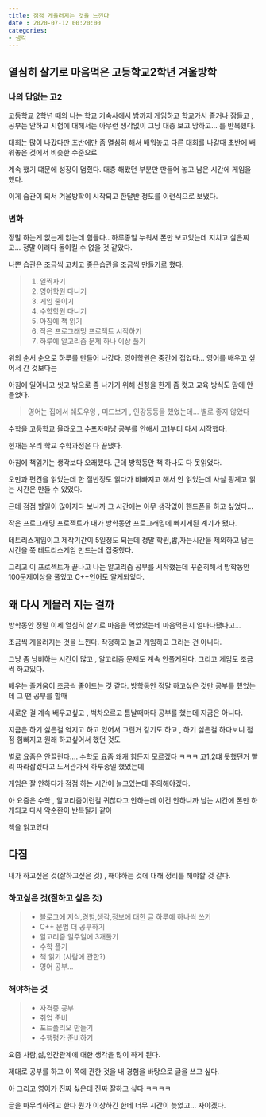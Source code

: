 ```yaml
---
title: 점점 게을러지는 것을 느낀다
date : 2020-07-12 00:20:00
categories:
- 생각
---
```


## 열심히 살기로 마음먹은 고등학교2학년 겨울방학

### 나의 답없는 고2

고등학교 2학년 때의  나는 학교 기숙사에서 밤까지 게임하고 학교가서 졸거나 잠들고 , 공부는 안하고 시험에 대해서는 아무런 생각없이 그냥 대충 보고 망하고... 를 반복했다.

대회는 많이 나갔다만 초반에만 좀 열심히 해서 배워놓고  다른 대회를 나갈때 초반에 배워놓은 것에서 비슷한 수준으로

계속 했기 떄문에 성장이 멈췄다.  대충 해봤던 부분만 만들어 놓고 남은 시간에 게임을 했다.

이게 습관이 되서 겨울방학이 시작되고 한달반 정도를 이런식으로 보냈다.



### 변화

정말 하는게 없는게 없는데 힘들다.. 하루종일 누워서 폰만 보고있는데 지치고 살은찌고... 정말 이러다 돌이킬 수 없을 것 같았다. 

나쁜 습관은 조금씩 고치고 좋은습관을 조금씩 만들기로 했다.

> 1. 일찍자기
> 2. 영어학원 다니기
> 3. 게임 줄이기
> 4. 수학학원 다니기
> 5. 아침에 책 읽기
> 6. 작은 프로그래밍 프로젝트 시작하기
> 7. 하루에 알고리즘 문제 하나 이상 풀기

위의 순서 순으로 하루를 만들어 나갔다. 영어학원은 중간에 접었다... 영어를 배우고 싶어서 간 것보다는

아침에 일어나고 씻고 밖으로 좀 나가기 위해 신청을 한게 좀 컷고 교육 방식도 맘에 안들었다.

> 영어는 집에서 쉐도우잉 , 미드보기 , 인강등등을 했었는데... 별로 좋지 않았다



수학을 고등학교 올라오고 수포자마냥 공부를 안해서 고1부터 다시 시작했다.

현재는 우리 학교 수학과정은 다 끝냈다.

아침에 책읽기는 생각보다 오래했다. 근데 방학동안 책 하나도 다 못읽었다.

오만과 편견을 읽었는데 한 절반정도 읽다가 바빠지고 해서 안 읽었는데 사실 핑계고 읽는 시간은 만들 수 있었다.

근데 점점 할일이 많아지다 보니까 그 시간에는 아무 생각없이 핸드폰을 하고 싶었다...



작은 프로그래밍 프로젝트가 내가 방학동안 프로그래밍에 빠지게된 계기가 됐다.

테트리스게임이고 제작기간이 5일정도 되는데 정말 학원,밥,자는시간을 제외하고 남는 시간을 쭉 테트리스게임 만드는데 집중했다.



그리고 이 프로젝트가 끝나고 나는 알고리즘 공부를 시작했는데 꾸준히해서 방학동안 100문제이상을 풀었고 C++언어도 알게되었다.




## 왜 다시 게을러 지는 걸까

방학동안 정말 이제 열심히 살기로 마음을 먹었었는데  마음먹은지 얼마나됐다고...

조금씩 게을러지는 것을 느낀다. 작정하고 놀고 게임하고 그러는 건 아니다.

그냥 좀 낭비하는 시간이 많고 , 알고리즘 문제도 계속 안풀게된다. 그리고 게임도 조금씩 하고있다.

배우는 즐거움이 조금씩 줄어드는 것 같다. 방학동안 정말 하고싶은 것만 공부를 했었는데 그 땐 공부를 할때

새로운 걸 계속 배우고싶고 , 벅차오르고 틈날때마다 공부를 했는데 지금은 아니다.

지금은 하기 싫은걸 억지고 하고 있어서 그런거 같기도 하고 , 하기 싫은걸 하다보니 점점 힘빠지고  원래 하고싶어서 했던 것도 

별로 요즘은 안끌린다.... 수학도 요즘 왜캐 힘든지 모르겠다 ㅋㅋㅋ 고1,2떄 못했던거 빨리 따라잡겠다고 도서관가서 하루종일 했었는데 

게임은 잘 안하다가 점점 하는 시간이 늘고있는데 주의해야겠다.

아 요즘은 수학 , 알고리즘이런걸 귀찮다고 안하는데 이건 안하니까 남는 시간에 폰만 하게되고 다시 악순환이 반복될거 같아

책을 읽고있다



## 다짐



내가 하고싶은 것(잘하고싶은 것) , 해야하는 것에 대해 정리를 해야할 것 같다.

### 하고싶은 것(잘하고 싶은 것)

> - 블로그에 지식,경험,생각,정보에 대한 글 하루에 하나씩 쓰기
> - C++ 문법 더 공부하기
> - 알고리즘 일주일에 3개풀기
> - 수학 풀기
> - 책 읽기 (사람에 관한?)
> - 영어 공부...



### 해야하는 것

> - 자격증 공부
> - 취업 준비
> - 포트폴리오 만들기
> - 수행평가 준비하기



요즘 사람,삶,인간관계에 대한 생각을 많이 하게 된다. 

제대로 공부를 하고 이 쪽에 관한 것을 내 경험을 바탕으로 글을 쓰고 싶다.



아 그리고 영어가 진짜 싫은데 진짜 잘하고 싶다 ㅋㅋㅋㅋ 



글을 마무리하려고 한다 뭔가 이상하긴 한데 너무 시간이 늦었고... 자야겠다.











##  